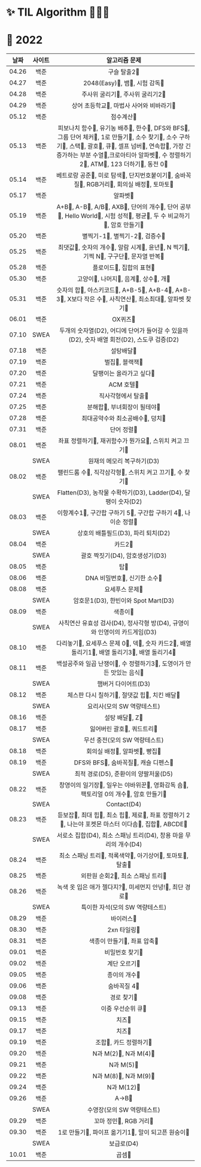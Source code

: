 # :sparkles: TIL Algorithm 🥉🥈🥇

# :pushpin: 2022
|날짜|사이트|알고리즘 문제|
|:---:|:---:|:---:|
|04.26|백준|구슬 탈출2🥇|
|04.27|백준|2048(Easy)🥇, 뱀🥇, 시험 감독🥉|
|04.28|백준|주사위 굴리기🥇, 주사위 굴리기2🥇|
|04.29|백준|상어 초등학교🥇, 마법사 사어와 비바라기🥇|
|05.12|백준|점수계산🥈|
|05.13|백준|피보나치 함수🥈, 유기농 배추🥈, 한수🥈, DFS와 BFS🥈, 그룹 단어 체커🥈, 1로 만들기🥈, 소수 찾기🥈, 소수 구하기🥈, 스택🥈, 괄호🥈, 큐🥈, 셀프 넘버🥈, 연속합🥈, 가장 긴 증가하는 부분 수열🥈,크로아티아 알파벳🥈, 수 정렬하기2🥈, ATM🥈, 123 더하기🥈, 동전 0🥈|
|05.14|백준|베트로랑 공준🥈, 미로 탐색🥈, 단지번호붙이기🥈, 숨바꼭질🥈, RGB거리🥈, 회의실 배정🥈, 토마토🥇|
|05.17|백준|알파벳🥇|
|05.19|백준|A+B🥉, A-B🥉, A/B🥉, AXB🥉, 단어의 개수🥉, 단어 공부🥉, Hello World🥉, 시험 성적🥉, 평균🥉, 두 수 비교하기🥉, 암호 만들기🥇|
|05.20|백준|별찍기-1🥉, 별찍기-2🥉, 검증수🥉|
|05.25|백준|최댓값🥉, 숫자의 개수🥉, 알람 시계🥉, 윤년🥉, N 찍기🥉, 기찍 N🥉, 구구단🥉, 문자열 반복🥉|
|05.28|백준|플로이드🥇, 집합의 표현🥇|
|05.30|백준|고양이🥉, 나머지🥉, 음계🥉, 상수🥉, 개🥉|
|05.31|백준|슷자의 합🥉, 아스키코드🥉, A+B-5🥉, A+B-4🥉, A+B-3🥉, X보다 작은 수🥉, 사칙연산🥉, 최소최대🥉, 알파벳 찾기🥉|
|06.01|백준|OX퀴즈🥉|
|07.10|SWEA|두개의 숫자열(D2), 어디에 단어가 들어갈 수 있을까(D2), 숫자 배열 회전(D2), 스도쿠 검증(D2)|
|07.18|백준|설탕배달🥈|
|07.19|백준|벌집🥉, 블랙잭🥉|
|07.20|백준|달팽이는 올라가고 싶다🥈|
|07.21|백준|ACM 호텔🥉|
|07.24|백준|직사각형에서 탈출🥉|
|07.25|백준|분해합🥉, 부녀회장이 될테야🥉|
|07.28|백준|최대공약수와 최소공배수🥉, 덩치🥈|
|07.31|백준|단어 정렬🥈|
|08.01|백준|좌표 정렬하기🥈, 재귀함수가 뭔가요🥈, 스위치 켜고 끄기🥈|
||SWEA|원재의 메모리 복구하기(D3)|
|08.02|백준|팰린드롬 수🥉, 직각삼각형🥉, 스위치 켜고 끄기🥈, 수 찾기🥈|
||SWEA|Flatten(D3), 농작물 수확하기(D3), Ladder(D4), 달팽이 숫자(D2)|
|08.03|백준|이항계수1🥉, 구간합 구하기 5🥈, 구간합 구하기 4🥈, 나이순 정렬🥈|
||SWEA|상호의 배틀필드(D3), 파리 퇴치(D2)|
|08.04|백준|카드2🥈|
||SWEA|괄호 짝짓기(D4), 암호생성기(D3)|
|08.05|백준|탑🥇|
|08.06|백준|DNA 비밀번호🥈, 신기한 소수🥇|
|08.08|백준|요세푸스 문제🥈|
||SWEA|암호문1(D3), 한빈이와 Spot Mart(D3)|
|08.09|백준|색종이🥉|
||SWEA|사칙연산 유효성 검사(D4), 정사각형 방(D4), 규영이와 인영이의 카드게임(D3)|
|08.10|백준|다리놓기🥈, 요세푸스 문제 0🥈, 덱🥈, 숫자 카드2🥈, 배열 돌리기1🥈, 배열 돌리기3🥈, 배열 돌리기4🥇|
|08.11|백준|백설공주와 일곱 난쟁이🥉, 수 정렬하기3🥉, 도영이가 만든 맛있는 음식🥈|
||SWEA|햄버거 다이어트(D3)|
|08.12|백준|체스판 다시 칠하기🥈, 절댓값 힙🥈, 치킨 배달🥇|
||SWEA|요리사(모의 SW 역량테스트)|
|08.16|백준|설탕 배달🥈, Z🥈|
|08.17|백준|잃어버린 괄호🥈, 쿼드트리🥈|
||SWEA|무선 충전(모의 SW 역량테스트)|
|08.18|백준|회의실 배정🥈, 알파벳🥇, 빵집🥇|
|08.19|백준|DFS와 BFS🥈, 숨바꼭질🥈, 캐슬 디펜스🥇|
||SWEA|최적 경로(D5), 준환이의 양팔저울(D5)|
|08.22|백준|창영이의 일기장🥉, 일우는 야바위꾼🥉, 영화감독 숌🥈, 팩토리얼 0의 개수🥈, 암호 만들기🥇|
||SWEA|Contact(D4)|
|08.23|백준|듣보잡🥈, 최대 힙🥈, 최소 힙🥈, 제로🥈, 좌표 정렬하기 2🥈, 나는야 포켓몬 마스터 이다솜🥈, 집합🥈, ABCDE🥇|
||SWEA|서로소 집합(D4), 최소 스패닝 트리(D4), 창용 마을 무리의 개수(D4)|
|08.24|백준|최소 스패닝 트리🥇, 적록색약🥇, 아기상어🥇, 토마토🥇, 탈출🥇|
|08.25|백준|외판원 순회2🥈, 최소 스패닝 트리🥇|
|08.26|백준|녹색 옷 입은 애가 젤다지?🥇, 미세먼지 안녕!🥇, 최단 경로🥇|
||SWEA|특이한 자석(모의 SW 역량테스트)|
|08.29|백준|바이러스🥈|
|08.30|백준|2xn 타일링🥈|
|08.31|백준|색종이 만들기🥈, 좌표 압축🥈|
|09.01|백준|비밀번호 찾기🥈|
|09.02|백준|계단 오르기🥈|
|09.05|백준|종이의 개수🥈|
|09.06|백준|숨바꼭질 4🥇|
|09.08|백준|경로 찾기🥈|
|09.13|백준|이중 우선순위 큐🥇|
|09.15|백준|치즈🥇|
|09.17|백준|치즈🥇|
|09.19|백준|조합🥈, 카드 정렬하기🥇|
|09.20|백준|N과 M(2)🥈, N과 M(4)🥈|
|09.21|백준|N과 M(5)🥈|
|09.22|백준|N과 M(8)🥈, N과 M(9)🥈|
|09.24|백준|N과 M(12)🥈|
|09.26|백준|A→B🥈|
||SWEA|수영장(모의 SW 역량테스트)|
|09.29|백준|꼬마 정민🥉, RGB 거리🥈|
|09.30|백준|1로 만들기🥈, 파이프 옮기기1🥇, 말이 되고픈 원숭이🥇|
||SWEA|보급로(D4)|
|10.01|백준|곱셈🥈|
